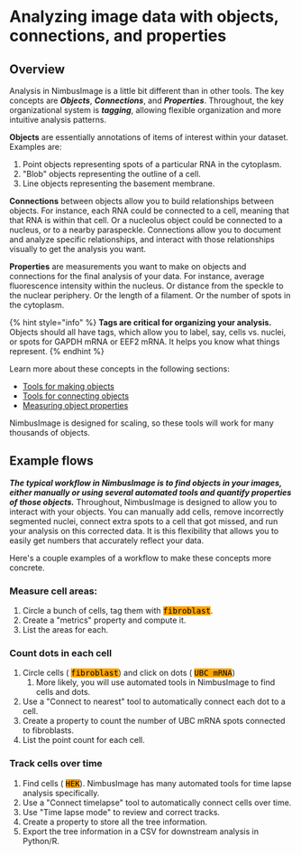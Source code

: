 # Analyzing image data with objects, connections, and properties

## Overview

Analysis in NimbusImage is a little bit different than in other tools. The key concepts are _**Objects**_, _**Connections**_, and _**Properties**_. Throughout, the key organizational system is _**tagging**_, allowing flexible organization and more intuitive analysis patterns.

**Objects** are essentially annotations of items of interest within your dataset. Examples are:

1. Point objects representing spots of a particular RNA in the cytoplasm.
2. "Blob" objects representing the outline of a cell.
3. Line objects representing the basement membrane.

**Connections** between objects allow you to build relationships between objects. For instance, each RNA could be connected to a cell, meaning that that RNA is within that cell. Or a nucleolus object could be connected to a nucleus, or to a nearby paraspeckle. Connections allow you to document and analyze specific relationships, and interact with those relationships visually to get the analysis you want.

**Properties** are measurements you want to make on objects and connections for the final analysis of your data. For instance, average fluorescence intensity within the nucleus. Or distance from the speckle to the nuclear periphery. Or the length of a filament. Or the number of spots in the cytoplasm.

{% hint style="info" %}
**Tags are critical for organizing your analysis.** Objects should all have tags, which allow you to label, say, cells vs. nuclei, or spots for GAPDH mRNA or EEF2 mRNA. It helps you know what things represent.
{% endhint %}

Learn more about these concepts in the following sections:

* [Tools for making objects](./tools-for-making-objects.md)
* [Tools for connecting objects](./tools-for-connecting-objects.md)
* [Measuring object properties](./measuring-object-properties.md)

NimbusImage is designed for scaling, so these tools will work for many thousands of objects.

## Example flows

_**The typical workflow in NimbusImage is to find objects in your images, either manually or using several automated tools and quantify properties of those objects.**_ Throughout, NimbusImage is designed to allow you to interact with your objects. You can manually add cells, remove incorrectly segmented nuclei, connect extra spots to a cell that got missed, and run your analysis on this corrected data. It is this flexibility that allows you to easily get numbers that accurately reflect your data.

Here's a couple examples of a workflow to make these concepts more concrete.

### Measure cell areas:

1. Circle a bunch of cells, tag them with <kbd><mark style="background-color:orange;">fibroblast<mark style="background-color:orange;"></kbd>.
2. Create a "metrics" property and compute it.
3. List the areas for each.

### Count dots in each cell

1. Circle cells ( <kbd><mark style="background-color:orange;">fibroblast<mark style="background-color:orange;"></kbd>) and click on dots ( <kbd><mark style="background-color:orange;">UBC mRNA<mark style="background-color:orange;"></kbd>)
   1. More likely, you will use automated tools in NimbusImage to find cells and dots.
2. Use a "Connect to nearest" tool to automatically connect each dot to a cell.
3. Create a property to count the number of UBC mRNA spots connected to fibroblasts.
4. List the point count for each cell.

### Track cells over time

1. Find cells ( <kbd><mark style="background-color:orange;">HEK<mark style="background-color:orange;"></kbd>). NimbusImage has many automated tools for time lapse analysis specifically.
2. Use a "Connect timelapse" tool to automatically connect cells over time.
3. Use "Time lapse mode" to review and correct tracks.
4. Create a property to store all the tree information.
5. Export the tree information in a CSV for downstream analysis in Python/R.

